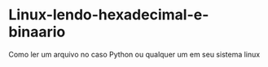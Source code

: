 # Linux-lendo-hexadecimal-e-binaario
Como ler um arquivo no caso Python ou qualquer um em seu sistema linux 
